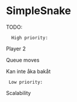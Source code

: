 # SimpleSnake

TODO:


      High priority:

Player 2

Queue moves

Kan inte åka bakåt


     Low priority:

Scalability



